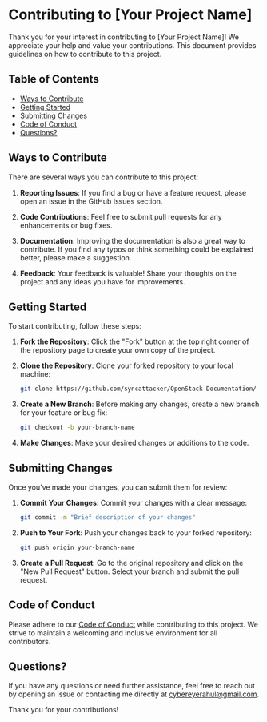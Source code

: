# Contributing to [Your Project Name]

Thank you for your interest in contributing to [Your Project Name]! We appreciate your help and value your contributions. This document provides guidelines on how to contribute to this project.

## Table of Contents

- [Ways to Contribute](#ways-to-contribute)
- [Getting Started](#getting-started)
- [Submitting Changes](#submitting-changes)
- [Code of Conduct](#code-of-conduct)
- [Questions?](#questions)

## Ways to Contribute

There are several ways you can contribute to this project:

1. **Reporting Issues**: If you find a bug or have a feature request, please open an issue in the GitHub Issues section.

2. **Code Contributions**: Feel free to submit pull requests for any enhancements or bug fixes.

3. **Documentation**: Improving the documentation is also a great way to contribute. If you find any typos or think something could be explained better, please make a suggestion.

4. **Feedback**: Your feedback is valuable! Share your thoughts on the project and any ideas you have for improvements.

## Getting Started

To start contributing, follow these steps:

1. **Fork the Repository**: Click the "Fork" button at the top right corner of the repository page to create your own copy of the project.

2. **Clone the Repository**: Clone your forked repository to your local machine:

   ```bash
   git clone https://github.com/syncattacker/OpenStack-Documentation/
   ```

3. **Create a New Branch**: Before making any changes, create a new branch for your feature or bug fix:

   ```bash
   git checkout -b your-branch-name
   ```

4. **Make Changes**: Make your desired changes or additions to the code.

## Submitting Changes

Once you’ve made your changes, you can submit them for review:

1. **Commit Your Changes**: Commit your changes with a clear message:

   ```bash
   git commit -m "Brief description of your changes"
   ```

2. **Push to Your Fork**: Push your changes back to your forked repository:

   ```bash
   git push origin your-branch-name
   ```

3. **Create a Pull Request**: Go to the original repository and click on the "New Pull Request" button. Select your branch and submit the pull request.

## Code of Conduct

Please adhere to our [Code of Conduct](CODE_OF_CONDUCT.md) while contributing to this project. We strive to maintain a welcoming and inclusive environment for all contributors.

## Questions?

If you have any questions or need further assistance, feel free to reach out by opening an issue or contacting me directly at cybereyerahul@gmail.com.

Thank you for your contributions!
